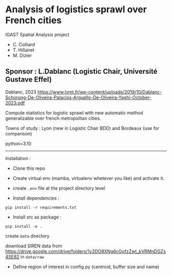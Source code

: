 # Analysis of logistics sprawl over French cities

IGAST Spatial Analysis project 

* C. Colliard
* T. Hillairet
* M. Dizier

Sponsor : L.Dablanc (Logistic Chair, Université Gustave Effel)
---

Dablanc, 2023
https://www.lvmt.fr/wp-content/uploads/2019/10/Dablanc-Schorung-De-Oliveira-Palacios-Arguello-De-Oliveira-Yaghi-October-2023.pdf


Compute statistics for logistic sprawl with new automatic method generalizable over french metropolitan cities.

Towns of study : Lyon (new in Logistic Chair BDD) and Bordeaux (use for comparison)

python=3.10

---
Installation : 

* Clone this repo

* Create virtual env (mamba, virtualenv whetever you like) and activate it.

* create `.env` file at the project directory level

* Install dependencies : 
```
pip install -r requirements.txt
```

* Install src as package : 
```
pip install -e .
```

create `data` directory

download SIREN data from https://drive.google.com/drive/folders/1y2DO8XNg6cGofzZwt_kVRMnDGZs4SE82 in `data/raw`

* Define region of interest in config.py (centroid, buffer size and name)